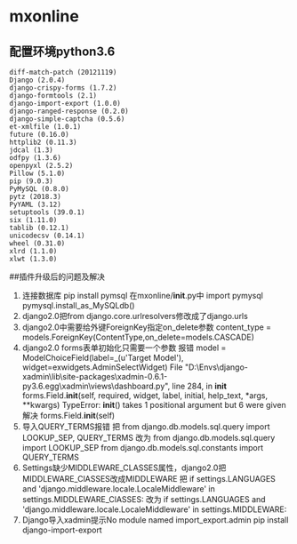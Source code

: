 # mxonline
## 配置环境python3.6

    diff-match-patch (20121119)
    Django (2.0.4)
    django-crispy-forms (1.7.2)
    django-formtools (2.1)
    django-import-export (1.0.0)
    django-ranged-response (0.2.0)
    django-simple-captcha (0.5.6)
    et-xmlfile (1.0.1)
    future (0.16.0)
    httplib2 (0.11.3)
    jdcal (1.3)
    odfpy (1.3.6)
    openpyxl (2.5.2)
    Pillow (5.1.0)
    pip (9.0.3)
    PyMySQL (0.8.0)
    pytz (2018.3)
    PyYAML (3.12)
    setuptools (39.0.1)
    six (1.11.0)
    tablib (0.12.1)
    unicodecsv (0.14.1)
    wheel (0.31.0)
    xlrd (1.1.0)
    xlwt (1.3.0)
##插件升级后的问题及解决
1. 连接数据库
    pip install pymsql
    在mxonline/__init__.py中
    import pymysql
    pymysql.install_as_MySQLdb()
2. django2.0把from django.core.urlresolvers修改成了django.urls
3. django2.0中需要给外键ForeignKey指定on_delete参数
    content_type = models.ForeignKey(ContentType,on_delete=models.CASCADE)
4. django2.0 forms表单初始化只需要一个参数
    报错
    model = ModelChoiceField(label=_(u'Target Model'), widget=exwidgets.AdminSelectWidget)
    File "D:\Envs\django-xadmin\lib\site-packages\xadmin-0.6.1-py3.6.egg\xadmin\views\dashboard.py", line 284, in __init__
    forms.Field.__init__(self, required, widget, label, initial, help_text, *args, **kwargs)
    TypeError: __init__() takes 1 positional argument but 6 were given
    解决
    forms.Field.__init__(self)
5. 导入QUERY_TERMS报错
    把
    from django.db.models.sql.query import LOOKUP_SEP, QUERY_TERMS
    改为
    from django.db.models.sql.query import LOOKUP_SEP
    from django.db.models.sql.constants import QUERY_TERMS
6. Settings缺少MIDDLEWARE_CLASSES属性，django2.0把MIDDLEWARE_ClASSES改成MIDDLEWARE
    把
    if settings.LANGUAGES and 'django.middleware.locale.LocaleMiddleware' in settings.MIDDLEWARE_ClASSES:
    改为
    if settings.LANGUAGES and 'django.middleware.locale.LocaleMiddleware' in settings.MIDDLEWARE:
7. Django导入xadmin提示No module named import_export.admin
    pip install django-import-export 
